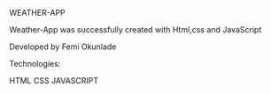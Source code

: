 WEATHER-APP

Weather-App was successfully created with Html,css and JavaScript

Developed by Femi Okunlade

Technologies:

HTML
CSS
JAVASCRIPT
